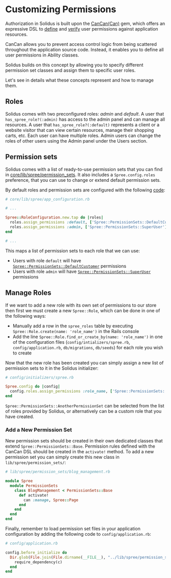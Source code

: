 # Customizing Permissions

Authorization in Solidus is built upon the
[CanCan(Can)](https://github.com/CanCanCommunity/cancancan) gem, which offers
an expressive DSL to
[define](https://github.com/CanCanCommunity/cancancan/wiki/defining-abilities)
and
[verify](https://github.com/CanCanCommunity/cancancan/wiki/checking-abilities)
user permissions against application resources.

CanCan allows you to prevent access control logic from being scattered
throughout the application source code. Instead, it enables you to define all
user permissions in Ability classes.

Solidus builds on this concept by allowing you to specify different permission
set classes and assign them to specific user roles.

Let's see in details what these concepts represent and how to manage them.

## Roles

Solidus comes with two preconfigured roles: *admin* and *default*. A user that
`has_spree_role?(:admin)` has access to the admin panel and can manage all
resources. A user that `has_spree_role?(:default)` represents a client or a
website visitor that can view certain resources, manage their shopping carts,
etc.  Each user can have multiple roles. Admin users can change the roles of
other users using the Admin panel under the Users section.

## Permission sets

Solidus comes with a list of ready-to-use permission sets that you can find in
[core/lib/spree/permission_sets][permissions-sets]. It also includes a
`Spree.config.roles` preference, that you can use to change or extend default
permission sets.

By default roles and permission sets are configured with the following
[code][roles-configuration]:

```ruby
# core/lib/spree/app_configuration.rb

# ...

Spree::RoleConfiguration.new.tap do |roles|
  roles.assign_permissions :default, ['Spree::PermissionSets::DefaultCustomer']
  roles.assign_permissions :admin, ['Spree::PermissionSets::SuperUser']
end

# ...
```

This maps a list of permission sets to each role that we can use:

- Users with role `default` will have
  [`Spree::PermissionSets::DefaultCustomer`][default-customer-permissions] permissions
- Users with role `admin` will have
  [`Spree::PermissionSets::SuperUser`][admin-permissions] permissions


[permissions-sets]: https://github.com/solidusio/solidus/tree/master/core/lib/spree/permission_sets
[roles-configuration]: https://github.com/solidusio/solidus/blob/3e6de0ce0c190fd7415d46557da5786c4dda13dd/core/lib/spree/app_configuration.rb#L445-L450
[default-customer-permissions]: https://github.com/solidusio/solidus/blob/master/core/lib/spree/permission_sets/default_customer.rb
[admin-permissions]: https://github.com/solidusio/solidus/blob/master/core/lib/spree/permission_sets/super_user.rb


## Manage Roles

If we want to add a new role with its own set of permissions to our store
then first we must create a new `Spree::Role`, which can be done
in one of the following ways:

- Manually add a row in the `spree_roles` table by executing
  `Spree::Role.create(name: 'role_name')` in the Rails console
- Add the line
  `Spree::Role.find_or_create_by(name: 'role_name')` in one of the configuration
  files (`config/intializers/spree.rb`, `config/application.rb`,
  `db/migrations`, `db/seeds`) for each role you wish to create

Now that the new role has been created you can simply assign a new list of
permission sets to it in the Solidus initializer:

```ruby
# config/initializers/spree.rb

Spree.config do |config|
  config.roles.assign_permissions :role_name, ['Spree::PermissionSets::AnotherPermissionSet']
end
```

`Spree::PermissionSets::AnotherPermissionSet` can be selected from the list of
roles provided by Solidus, or alternatively can be a custom role that you
have created.


### Add a New Permission Set

New permission sets should be created in their own dedicated classes that
extend `Spree::PermissionSets::Base`. Permission rules defined with the CanCan
DSL should be created in the `activate!` method. To add a new permission set you
can simply create this new class in `lib/spree/permission_sets/`:

```ruby
# lib/spree/permission_sets/blog_management.rb

module Spree
  module PermissionSets
    class BlogManagement < PermissionSets::Base
      def activate!
        can :manage, Spree::Page
      end
    end
  end
end
```

Finally, remember to load permission set files in your application
configuration by adding the following code to `config/application.rb`:

```ruby
# config/application.rb

config.before_initialize do
  Dir.glob(File.join(File.dirname(__FILE__), "../lib/spree/permission_sets/*.rb")) do |c|
    require_dependency(c)
  end
end
```
